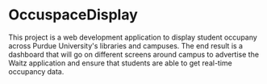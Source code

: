 # OccuspaceDisplay
This project is a web development application to display student occupany across Purdue University's libraries and campuses.
The end result is a dashboard that will go on different screens around campus to advertise the Waitz application and ensure that students are able to get real-time occupancy data. 
